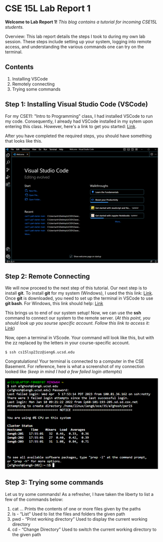 CSE 15L Lab Report 1
====================
**Welcome to Lab Report 1!** *This blog contains a tutorial for incoming CSE15L students.*


Overview: This lab report details the steps I took to during my own lab session. These steps include setting up your system, logging into remote access, and understanding the various commands one can try on the terminal.


Contents
--------

1. Installing VSCode
2. Remotely connecting
3. Trying some commands


Step 1: Installing Visual Studio Code (VSCode)
------------------------------------

For my CSE11: "Intro to Programming" class, I had installed VSCode to run my code. Consequently, I already had VSCode installed in my sytem upon entering this class. 
However, here's a link to get you started: [Link](https://code.visualstudio.com/).

After you have completed the required steps, you should have something that looks like this.


![Image](VSCode_Screenshot.png)

Step 2: Remote Connecting
-------------------------

We will now proceed to the next step of this tutorial. Our next step is to install **git**. To install **git** for my system (Windows), I used the this link: [Link](https://gitforwindows.org/). Once **git** is downloaded, you need to set up the terminal in VSCode to use **git bash**. For Windows, this link should help: [Link](https://stackoverflow.com/questions/42606837/how-do-i-use-bash-on-windows-from-the-visual-studio-code-integrated-terminal/50527994#50527994)

This brings us to end of our system setup! Now, we can use the **ssh** command to connect our system to the remote server. (*At this point, you should look up you sourse specific account. Follow this link to access it:* [Link](https://sdacs.ucsd.edu/~icc/index.php))

Now, open a terminal in VScode. Your command will look like this, but with the zz replaced by the letters in your course-specific account.

```
$ ssh cs15lsp23zz@ieng6.ucsd.edu
```

Congratulations! Your terminal is connected to a computer in the CSE Basement. For reference, here is what a screenshot of my connection looked like (*keep in mind I had a few failed login attempts*)

![Image](Screenshot_remote_connection.png)


Step 3: Trying some commands
----------------------------

Let us try some commands! As a refresher, I have taken the liberty to list a few of the commands below:

1) cat <path1> <path2> ... Prints the contents of one or more files given by the paths
2) ls <path> - “List” Used to list the files and folders the given path
3) pwd - “Print working directory” Used to display the current working directory
4) cd <path> - “Change Directory” Used to switch the current working directory to the given path




